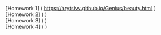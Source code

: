 [Homework 1] ( https://hrytsivv.github.io/Genius/beauty.html ) <br>
[Homework 2] ( ) <br>
[Homework 3] ( ) <br>
[Homework 4] ( ) <br>

